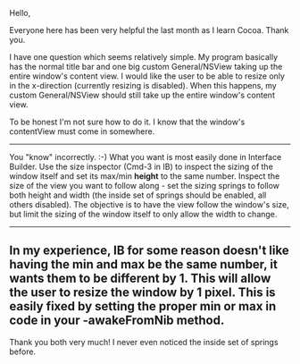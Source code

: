 

Hello,

Everyone here has been very helpful the last month as I learn Cocoa. Thank you.

I have one question which seems relatively simple. My program basically has the normal title bar and one big custom General/NSView taking up the entire window's content view. I would like the user to be able to resize only in the x-direction (currently resizing is disabled). When this happens, my custom General/NSView should still take up the entire window's content view.

To be honest I'm not sure how to do it. I know that the window's contentView must come in somewhere.

----

You "know" incorrectly. :-) What you want is most easily done in Interface Builder. Use the size inspector (Cmd-3 in IB) to inspect the sizing of the window itself and set its max/min **height** to the same number. Inspect the size of the view you want to follow along - set the sizing springs to follow both height and width (the inside set of springs should be enabled, all others disabled). The objective is to have the view follow the window's size, but limit the sizing of the window itself to only allow the width to change.

----
In my experience, IB for some reason doesn't like having the min and max be the same number, it wants them to be different by 1. This will allow the user to resize the window by 1 pixel. This is easily fixed by setting the proper min or max in code in your     -awakeFromNib method.
----
Thank you both very much! I never even noticed the inside set of springs before.
